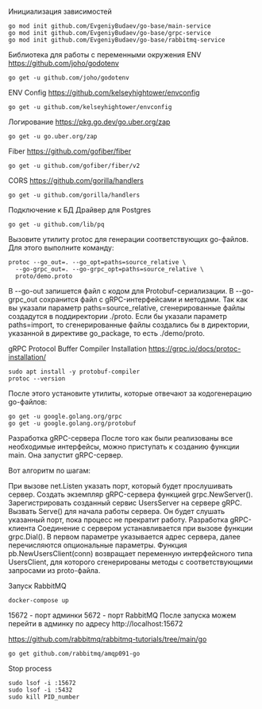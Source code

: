 Инициализация зависимостей

```
go mod init github.com/EvgeniyBudaev/go-base/main-service
go mod init github.com/EvgeniyBudaev/go-base/grpc-service
go mod init github.com/EvgeniyBudaev/go-base/rabbitmq-service
```

Библиотека для работы с переменными окружения ENV
https://github.com/joho/godotenv

```
go get -u github.com/joho/godotenv
```

ENV Config
https://github.com/kelseyhightower/envconfig

```
go get -u github.com/kelseyhightower/envconfig
```

Логирование
https://pkg.go.dev/go.uber.org/zap

```
go get -u go.uber.org/zap
```

Fiber
https://github.com/gofiber/fiber

```
go get -u github.com/gofiber/fiber/v2
```

CORS
https://github.com/gorilla/handlers

```
go get -u github.com/gorilla/handlers
```

Подключение к БД
Драйвер для Postgres

```
go get -u github.com/lib/pq
```

Вызовите утилиту protoc для генерации соответствующих go-файлов. Для этого выполните команду:
```
protoc --go_out=. --go_opt=paths=source_relative \
  --go-grpc_out=. --go-grpc_opt=paths=source_relative \
  proto/demo.proto
```

В --go-out запишется файл с кодом для Protobuf-сериализации. В --go-grpc_out сохранится файл с gRPC-интерфейсами и методами. Так как вы указали параметр paths=source_relative, сгенерированные файлы создадутся в поддиректории ./proto. Если бы указали параметр paths=import, то сгенерированные файлы создались бы в директории, указанной в директиве go_package, то есть ./demo/proto.

gRPC Protocol Buffer Compiler Installation https://grpc.io/docs/protoc-installation/
```
sudo apt install -y protobuf-compiler
protoc --version
```

После этого установите утилиты, которые отвечают за кодогенерацию go-файлов:
```
go get -u google.golang.org/grpc
go get -u google.golang.org/protobuf
```

Разработка gRPC-сервера После того как были реализованы все необходимые интерфейсы,
можно приступать к созданию функции main. Она запустит gRPC-сервер.

Вот алгоритм по шагам:

При вызове net.Listen указать порт, который будет прослушивать сервер.
Создать экземпляр gRPC-сервера функцией grpc.NewServer().
Зарегистрировать созданный сервис UsersServer на сервере gRPC.
Вызвать Serve() для начала работы сервера. Он будет слушать указанный порт, пока процесс не прекратит работу.
Разработка gRPC-клиента Соединение с сервером устанавливается при вызове функции grpc.Dial().
В первом параметре указывается адрес сервера, далее перечисляются опциональные параметры.
Функция pb.NewUsersClient(conn) возвращает переменную интерфейсного типа UsersClient,
для которого сгенерированы методы с соответствующими запросами из proto-файла.


Запуск RabbitMQ
```
docker-compose up
```
15672 - порт админки
5672 - порт RabbitMQ
После запуска можем перейти в админку по адресу http://localhost:15672

https://github.com/rabbitmq/rabbitmq-tutorials/tree/main/go
```
go get github.com/rabbitmq/amqp091-go
```

Stop process
```
sudo lsof -i :15672
sudo lsof -i :5432
sudo kill PID_number
```
